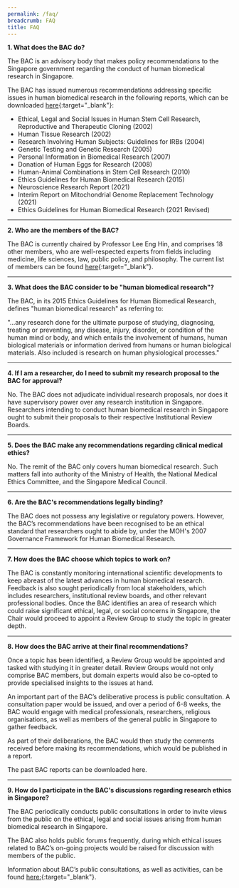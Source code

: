 ```yaml
---
permalink: /faq/
breadcrumb: FAQ
title: FAQ
---
```

**1. What does the BAC do?**

The BAC is an advisory body that makes policy recommendations to the Singapore government regarding the conduct of human biomedical research in Singapore.

The BAC has issued numerous recommendations addressing specific issues in human biomedical research in the following reports, which can be downloaded [here](/publications/reports/){:target="_blank"}: 
- Ethical, Legal and Social Issues in Human Stem Cell Research, Reproductive and Therapeutic Cloning (2002) 
- Human Tissue Research (2002)
- Research Involving Human Subjects: Guidelines for IRBs (2004)
- Genetic Testing and Genetic Research (2005)
- Personal Information in Biomedical Research (2007)
- Donation of Human Eggs for Research (2008)
- Human-Animal Combinations in Stem Cell Research (2010)
- Ethics Guidelines for Human Biomedical Research (2015)
- Neuroscience Research Report (2021)
- Interim Report on Mitochondrial Genome Replacement Technology (2021)
- Ethics Guidelines for Human Biomedical Research (2021 Revised)

---

**2. Who are the members of the BAC?**

The BAC is currently chaired by Professor Lee Eng Hin, and comprises 18 other members, who are well-respected experts from fields including medicine, life sciences, law, public policy, and philosophy. The current list of members can be found [here](/who-we-are/the-committee/){:target="_blank"}.

---

**3. What does the BAC consider to be "human biomedical research"?**

The BAC, in its 2015 Ethics Guidelines for Human Biomedical Research, defines "human biomedical research" as referring to:

"…any research done for the ultimate purpose of studying, diagnosing, treating or preventing, any disease, injury, disorder, or condition of the human mind or body, and which entails the involvement of humans, human biological materials or information derived from humans or human biological materials. Also included is research on human physiological processes."

---

**4. If I am a researcher, do I need to submit my research proposal to the BAC for approval?**

No. The BAC does not adjudicate individual research proposals, nor does it have supervisory power over any research institution in Singapore. Researchers intending to conduct human biomedical research in Singapore ought to submit their proposals to their respective Institutional Review Boards.

---

**5. Does the BAC make any recommendations regarding clinical medical ethics?**

No. The remit of the BAC only covers human biomedical research. Such matters fall into authority of the Ministry of Health, the National Medical Ethics Committee, and the Singapore Medical Council.

---

**6. Are the BAC's recommendations legally binding?**

The BAC does not possess any legislative or regulatory powers. However, the BAC’s recommendations have been recognised to be an ethical standard that researchers ought to abide by, under the MOH's 2007 Governance Framework for Human Biomedical Research.

---

**7. How does the BAC choose which topics to work on?**

The BAC is constantly monitoring international scientific developments to keep abreast of the latest advances in human biomedical research. Feedback is also sought periodically from local stakeholders, which includes researchers, institutional review boards, and other relevant professional bodies. Once the BAC identifies an area of research which could raise significant ethical, legal, or social concerns in Singapore, the Chair would proceed to appoint a Review Group to study the topic in greater depth.

---

**8. How does the BAC arrive at their final recommendations?**

Once a topic has been identified, a Review Group would be appointed and tasked with studying it in greater detail. Review Groups would not only comprise BAC members, but domain experts would also be co-opted to provide specialised insights to the issues at hand.

An important part of the BAC’s deliberative process is public consultation. A consultation paper would be issued, and over a period of 6-8 weeks, the BAC would engage with medical professionals, researchers, religious organisations, as well as members of the general public in Singapore to gather feedback.

As part of their deliberations, the BAC would then study the comments received before making its recommendations, which would be published in a report.

The past BAC reports can be downloaded here.

---

**9. How do I participate in the BAC's discussions regarding research ethics in Singapore?**

The BAC periodically conducts public consultations in order to invite views from the public on the ethical, legal and social issues arising from human biomedical research in Singapore.

The BAC also holds public forums frequently, during which ethical issues related to BAC’s on-going projects would be raised for discussion with members of the public.

Information about BAC’s public consultations, as well as activities, can be found [here:](/activities/events/){:target="_blank"}.